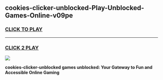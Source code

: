 
## cookies-clicker-unblocked-Play-Unblocked-Games-Online-v09pe
<h3>
<a href="https://premium76.site?title=cookies-clicker-unblocked&ref=25A">CLICK TO PLAY</a></h3>
<hr>

<h3>
<a href="https://premium76.site?title=cookies-clicker-unblocked&ref=25A">CLICK 2 PLAY</a>
  
</h3>

<a href="https://premium76.site?title=cookies-clicker-unblocked&ref=25A"><img src="https://clearcache.store/games.png"></a>


**cookies-clicker-unblocked games unblocked: Your Gateway to Fun and Accessible Online Gaming**
